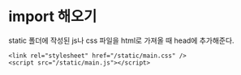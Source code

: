 # import 해오기

static 폴더에 작성된 js나 css 파일을 html로 가져올 때
head에 추가해준다.

```
<link rel="stylesheet" href="/static/main.css" />
<script src="/static/main.js"></script>
```
